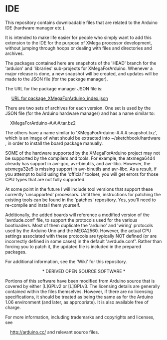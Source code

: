 # IDE

This repository contains downloadable files that are related to the Arduino
IDE (hardware manager etc.).

It is intended to make life easier for people who simply want to add this
extension to the IDE for the purpose of XMega processor development, without
jumping through hoops or dealing with files and directories and archives.

The packages contained here are snapshots of the 'HEAD' branch for the
'arduion' and 'libraries' sub-projects for XMegaForArduino.  Whenever a major
release is done, a new snapshot will be created, and updates will be made to
the JSON file (for the package manager).


The URL for the package manager JSON file is:

&nbsp;&nbsp;&nbsp;&nbsp;
<a href="https://raw.githubusercontent.com/XMegaForArduino/IDE/master/package_XMegaForArduino_index.json">
URL for package_XMegaForArduino_index.json</a>


There are two sets of archives for each version.  One set is used by the JSON
file (for the Arduino hardware manager) and has a name similar to:

&nbsp;&nbsp;&nbsp;&nbsp;XMegaForArduino-#.#.#.tar.bz2

The others have a name similar to 'XMegaForArduino-#.#.#.snapshot.txz', which
is an image of what should be extracted into ~/sketchbook/hardware , in order
to install the board package manually.


SOME of the hardware supported by the XMegaForArduino project may not be
supported by the compilers and tools.  For example, the atxmega64d4 already
has support in avr-gcc, avr-binutils, and avr-libc.  However, the
atxmega32e5 is missing support in avr-binutils and avr-libc.  As a result,
if you attempt to build using the 'official' toolset, you will get errors
for those CPU types that are not fully supported.


At some point in the future I will include tool versions that support these
currently 'unsupported' processors.  Until then, instructions for patching the
existing tools can be found in the 'patches' repository.  Yes, you'll need
to re-compile and install them yourself.


Additionally, the added boards will reference a modified version of the
'avrdude.conf' file, to support the protocols used for the various
bootloaders.  Most of them duplicate the 'arduino' and 'wiring' protocols used
by the Arduino Uno and the MEGA2560.  However, the actual CPU settings
associated with these protocols are typically NOT defined (or are incorrectly
defined in some cases) in the default 'avrdude.conf'.  Rather than forcing
you to patch it, the updated file is included in the prepared packages.


For additional information, see the 'Wiki' for this repository.



<p align="center">* DERIVED OPEN SOURCE SOFTWARE *</p>

Portions of this software have been modified from Arduino source that is
covered by either [L]GPLv2 or [L]GPLv3.  The licensing details are generally
contained within the files themselves.  However, if there are no licensing
specifications, it should be treated as being the same as for the Arduino 1.06
environment (and later, as appropriate).  It is also available free of charge.

For more information, including trademarks and copyrights and licenses, see

&nbsp;&nbsp;&nbsp;&nbsp;http://arduino.cc/ and relevant source files.


